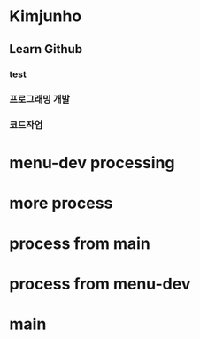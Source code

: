 # Kimjunho
## Learn Github
### test
### 프로그래밍 개발
### 코드작업

# menu-dev processing
# more process
# process from main
# process from menu-dev

# main